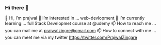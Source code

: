 ### Hi there 👋
👋 Hi, I’m prajwal
👀 I’m interested in ... web-devlopment
🌱 I’m currently learning ... full Stack Developmet course at @udemy
📫 How to reach me ... you can mail me at prajwalzingre@gmail.com
📫 How to connect with me ... you can meet me via my twitter https://twitter.com/PrajwalZingare
<!--
**prajwalzingare/prajwalzingare** is a ✨ _special_ ✨ repository because its `README.md` (this file) appears on your GitHub profile.

Here are some ideas to get you started:

- 🔭 I’m currently working on ...
- 🌱 I’m currently learning ...
- 👯 I’m looking to collaborate on ...
- 🤔 I’m looking for help with ...
- 💬 Ask me about ...
- 📫 How to reach me: ...
- 😄 Pronouns: ...
- ⚡ Fun fact: ...
-->
